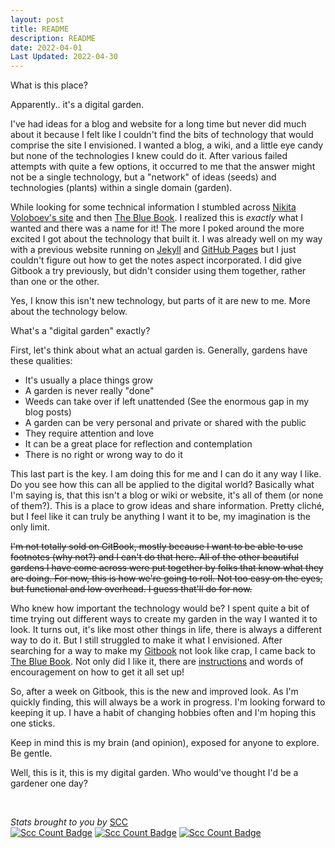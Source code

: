 ```yaml
---
layout: post
title: README
description: README
date: 2022-04-01
Last Updated: 2022-04-30
---
```

What is this place?

Apparently.. it's a digital garden.

I've had ideas for a blog and website for a long time but never did much about it because I felt like I couldn't find the bits of technology that would comprise the site I envisioned. I wanted a blog, a wiki, and a little eye candy but none of the technologies I knew could do it. After various failed attempts with quite a few options, it occurred to me that the answer might not be a single technology, but a "network" of ideas (seeds) and technologies (plants) within a single domain (garden).

While looking for some technical information I stumbled across [Nikita Voloboev's site](https://wiki.nikiv.dev/) and then [The Blue Book](https://lyz-code.github.io/blue-book). I realized this is *exactly* what I wanted and there was a name for it! The more I poked around the more excited I got about the technology that built it. I was already well on my way with a previous website running on [Jekyll](https://jekyllrb.com/) and [GitHub Pages](https://guides.github.com/features/pages/) but I just couldn't figure out how to get the notes aspect incorporated.  I did give Gitbook a try previously, but didn't consider using them together, rather than one or the other.

Yes, I know this isn't new technology, but parts of it are new to me. More about the technology below.

What's a "digital garden" exactly?

First, let's think about what an actual garden is. Generally, gardens have these qualities:

* It's usually a place things grow
* A garden is never really "done"
* Weeds can take over if left unattended (See the enormous gap in my blog posts)
* A garden can be very personal and private or shared with the public
* They require attention and love
* It can be a great place for reflection and contemplation
* There is no right or wrong way to do it

This last part is the key. I am doing this for me and I can do it any way I like. Do you see how this can all be applied to the digital world? Basically what I'm saying is, that this isn't a blog or wiki or website, it's all of them (or none of them?). This is a place to grow ideas and share information. Pretty cliché, but I feel like it can truly be anything I want it to be, my imagination is the only limit.

~~I'm not totally sold on GitBook, mostly because I want to be able to use footnotes (why not?) and I can't do that here. All of the other beautiful gardens I have come across were put together by folks that know what they are doing. For now, this is how we're going to roll. Not too easy on the eyes, but functional and low overhead. I guess that'll do for now.~~

Who knew how important the technology would be? I spent quite a bit of time trying out different ways to create my garden in the way I wanted it to look.  It turns out, it's like most other things in life, there is always a different way to do it.  But I still struggled to make it what I envisioned. After searching for a way to make my [Gitbook](https://gitbook.io) not look like crap, I came back to [The Blue Book](https://lyz-code.github.io/blue-book). Not only did I like it, there are [instructions](https://lyz-code.github.io/blue-book/#make-your-own-digital-garden) and words of encouragement on how to get it all set up!  

So, after a week on Gitbook, this is the new and improved look. As I'm quickly finding, this will always be a work in progress.  I'm looking forward to keeping it up.  I have a habit of changing hobbies often and I'm hoping this one sticks.

Keep in mind this is my brain (and opinion), exposed for anyone to explore. Be gentle.

Well, this is it, this is my digital garden. Who would've thought I'd be a gardener one day?

<br>

*Stats brought to you by* [SCC](https://github.com/boyter/scc/)<br>
[![Scc Count Badge](https://sloc.xyz/github/jellyfishsizzle/garden/?category=lines)](https://www.catelevator.com)
[![Scc Count Badge](https://sloc.xyz/github/jellyfishsizzle/garden/?category=blanks)](https://www.catelevator.com)
[![Scc Count Badge](https://sloc.xyz/github/jellyfishsizzle/garden/?category=comments)](https://www.catelevator.com)
